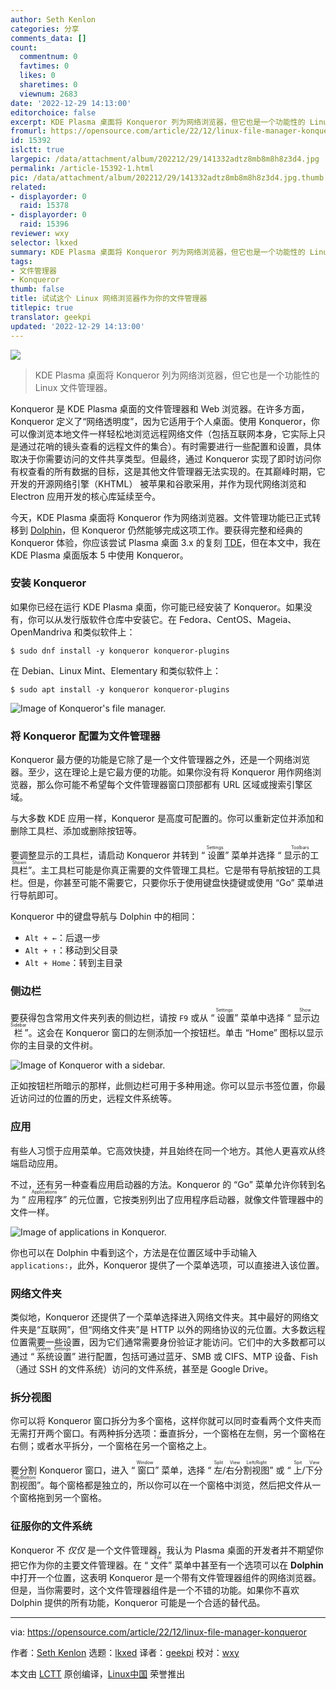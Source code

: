```yaml
---
author: Seth Kenlon
categories: 分享
comments_data: []
count:
  commentnum: 0
  favtimes: 0
  likes: 0
  sharetimes: 0
  viewnum: 2683
date: '2022-12-29 14:13:00'
editorchoice: false
excerpt: KDE Plasma 桌面将 Konqueror 列为网络浏览器，但它也是一个功能性的 Linux 文件管理器。
fromurl: https://opensource.com/article/22/12/linux-file-manager-konqueror
id: 15392
islctt: true
largepic: /data/attachment/album/202212/29/141332adtz8mb8m8h8z3d4.jpg
permalink: /article-15392-1.html
pic: /data/attachment/album/202212/29/141332adtz8mb8m8h8z3d4.jpg.thumb.jpg
related:
- displayorder: 0
  raid: 15378
- displayorder: 0
  raid: 15396
reviewer: wxy
selector: lkxed
summary: KDE Plasma 桌面将 Konqueror 列为网络浏览器，但它也是一个功能性的 Linux 文件管理器。
tags:
- 文件管理器
- Konqueror
thumb: false
title: 试试这个 Linux 网络浏览器作为你的文件管理器
titlepic: true
translator: geekpi
updated: '2022-12-29 14:13:00'
---
```


![](/data/attachment/album/202212/29/141332adtz8mb8m8h8z3d4.jpg)



> 
> KDE Plasma 桌面将 Konqueror 列为网络浏览器，但它也是一个功能性的 Linux 文件管理器。
> 
> 
> 


Konqueror 是 KDE Plasma 桌面的文件管理器和 Web 浏览器。在许多方面，Konqueror 定义了“网络透明度”，因为它适用于个人桌面。使用 Konqueror，你可以像浏览本地文件一样轻松地浏览远程网络文件（包括互联网本身，它实际上只是通过花哨的镜头查看的远程文件的集合）。有时需要进行一些配置和设置，具体取决于你需要访问的文件共享类型。但最终，通过 Konqueror 实现了即时访问你有权查看的所有数据的目标，这是其他文件管理器无法实现的。在其巅峰时期，它开发的开源网络引擎（KHTML） 被苹果和谷歌采用，并作为现代网络浏览和 Electron 应用开发的核心库延续至今。


今天，KDE Plasma 桌面将 Konqueror 作为网络浏览器。文件管理功能已正式转移到 [Dolphin](https://opensource.com/article/22/12/linux-file-manager-dolphin)，但 Konqueror 仍然能够完成这项工作。要获得完整和经典的 Konqueror 体验，你应该尝试 Plasma 桌面 3.x 的复刻 [TDE](https://opensource.com/article/19/12/linux-trinity-desktop-environment-tde)，但在本文中，我在 KDE Plasma 桌面版本 5 中使用 Konqueror。


### 安装 Konqueror


如果你已经在运行 KDE Plasma 桌面，你可能已经安装了 Konqueror。如果没有，你可以从发行版软件仓库中安装它。在 Fedora、CentOS、Mageia、OpenMandriva 和类似软件上：



```
$ sudo dnf install -y konqueror konqueror-plugins

```

在 Debian、Linux Mint、Elementary 和类似软件上：



```
$ sudo apt install -y konqueror konqueror-plugins

```

![Image of Konqueror's file manager.](/data/attachment/album/202212/29/141422m4ej1m958f51v1v7.jpg)


### 将 Konqueror 配置为文件管理器


Konqueror 最方便的功能是它除了是一个文件管理器之外，还是一个网络浏览器。至少，这在理论上是它最方便的功能。如果你没有将 Konqueror 用作网络浏览器，那么你可能不希望每个文件管理器窗口顶部都有 URL 区域或搜索引擎区域。


与大多数 KDE 应用一样，Konqueror 是高度可配置的。你可以重新定位并添加和删除工具栏、添加或删除按钮等。


要调整显示的工具栏，请启动 Konqueror 并转到 “<ruby> 设置 <rt>  Settings </rt></ruby>” 菜单并选择 “<ruby> 显示的工具栏 <rt>  Toolbars Shown </rt></ruby>”。主工具栏可能是你真正需要的文件管理工具栏。它是带有导航按钮的工具栏。但是，你甚至可能不需要它，只要你乐于使用键盘快捷键或使用 “Go” 菜单进行导航即可。


Konqueror 中的键盘导航与 Dolphin 中的相同：


* `Alt + ←`：后退一步
* `Alt + ↑`：移动到父目录
* `Alt + Home`：转到主目录


### 侧边栏


要获得包含常用文件夹列表的侧边栏，请按 `F9` 或从 “<ruby> 设置 <rt>  Settings </rt></ruby>” 菜单中选择 “<ruby> 显示边栏 <rt>  Show Sidebar </rt></ruby>”。这会在 Konqueror 窗口的左侧添加一个按钮栏。单击 “Home” 图标以显示你的主目录的文件树。


![Image of Konqueror with a sidebar.](/data/attachment/album/202212/29/141429ofzfsfs08juvz0uf.jpg)


正如按钮栏所暗示的那样，此侧边栏可用于多种用途。你可以显示书签位置，你最近访问过的位置的历史，远程文件系统等。


### 应用


有些人习惯于应用菜单。它高效快捷，并且始终在同一个地方。其他人更喜欢从终端启动应用。


不过，还有另一种查看应用启动器的方法。Konqueror 的 “Go” 菜单允许你转到名为 “<ruby> 应用程序 <rt>  Applications </rt></ruby>” 的元位置，它按类别列出了应用程序启动器，就像文件管理器中的文件一样。


![Image of applications in Konqueror.](/data/attachment/album/202212/29/141436zm8gua1eem05hbol.jpg)


你也可以在 Dolphin 中看到这个，方法是在位置区域中手动输入 `applications:`，此外，Konqueror 提供了一个菜单选项，可以直接进入该位置。


### 网络文件夹


类似地，Konqueror 还提供了一个菜单选择进入网络文件夹。其中最好的网络文件夹是“互联网”，但“网络文件夹”是 HTTP 以外的网络协议的元位置。大多数远程位置需要一些设置，因为它们通常需要身份验证才能访问。它们中的大多数都可以通过 “<ruby> 系统设置 <rt>  System Settings </rt></ruby>” 进行配置，包括可通过蓝牙、SMB 或 CIFS、MTP 设备、Fish（通过 SSH 的文件系统）访问的文件系统，甚至是 Google Drive。


### 拆分视图


你可以将 Konqueror 窗口拆分为多个窗格，这样你就可以同时查看两个文件夹而无需打开两个窗口。有两种拆分选项：垂直拆分，一个窗格在左侧，另一个窗格在右侧；或者水平拆分，一个窗格在另一个窗格之上。


要分割 Konqueror 窗口，进入 “<ruby> 窗口 <rt>  Window </rt></ruby>” 菜单，选择 “<ruby> 左/右分割视图 <rt>  Split View Left/Right </rt></ruby>” 或 “<ruby> 上/下分割视图 <rt>  Spit View Top/Bottom </rt></ruby>”。每个窗格都是独立的，所以你可以在一个窗格中浏览，然后把文件从一个窗格拖到另一个窗格。


### 征服你的文件系统


Konqueror 不 *仅仅* 是一个文件管理器，我认为 Plasma 桌面的开发者并不期望你把它作为你的主要文件管理器。在 “<ruby> 文件 <rt>  File </rt></ruby>” 菜单中甚至有一个选项可以在 **Dolphin** 中打开一个位置，这表明 Konqueror 是一个带有文件管理器组件的网络浏览器。但是，当你需要时，这个文件管理器组件是一个不错的功能。如果你不喜欢 Dolphin 提供的所有功能，Konqueror 可能是一个合适的替代品。




---


via: <https://opensource.com/article/22/12/linux-file-manager-konqueror>


作者：[Seth Kenlon](https://opensource.com/users/seth) 选题：[lkxed](https://github.com/lkxed) 译者：[geekpi](https://github.com/geekpi) 校对：[wxy](https://github.com/wxy)


本文由 [LCTT](https://github.com/LCTT/TranslateProject) 原创编译，[Linux中国](https://linux.cn/) 荣誉推出